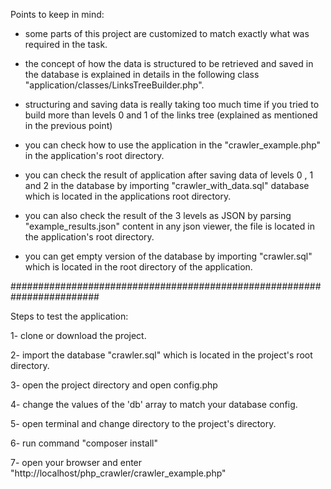 Points to keep in mind:

- some parts of this project are customized to match exactly what was required in the task.

- the concept of how the data is structured to be retrieved and saved in the database is explained in details in the following class "application/classes/LinksTreeBuilder.php".

- structuring and saving data is really taking too much time if you tried to build more than levels 0 and 1 of the links tree (explained as mentioned in the previous point)

- you can check how to use the application in the "crawler_example.php" in the application's root directory.

- you can check the result of application after saving data of levels 0 , 1 and 2 in the database by importing "crawler_with_data.sql" database which is located in the applications root directory.

- you can also check the result of the 3 levels as JSON by parsing "example_results.json" content in any json viewer, the file is located in the application's root directory.

- you can get empty version of the database by importing "crawler.sql" which is located in the root directory of the application.


########################################################################

Steps to test the application:

1- clone or download the project.

2- import the database "crawler.sql" which is located in the project's root directory.

3- open the project directory and open config.php 

4- change the values of the 'db' array to match your database config.

5- open terminal and change directory to the project's directory.

6- run command "composer install"

7- open your browser and enter "http://localhost/php_crawler/crawler_example.php"